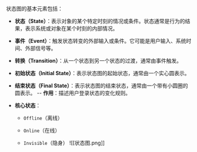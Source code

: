 状态图的基本元素包括：

- **状态（State）**：表示对象的某个特定时刻的情况或条件。状态通常是行为的结果，表示系统或对象在某个时刻的内部情况。
- **事件（Event）**：触发状态转变的外部输入或条件。它可能是用户输入、系统时间、外部信号等。
- **转换（Transition）**：从一个状态到另一个状态的过渡，通常由事件触发。
- **初始状态（Initial State）**：表示状态图的起始状态，通常由一个实心圆表示。
- **结束状态（Final State）**：表示状态图的结束状态，通常由一个带有小圆圈的圆表示。
-- **作用**：描述用户登录状态的变化规则。
    
- **核心状态**：
    
    - `Offline`（离线）
        
    - `Online`（在线）
        
    - `Invisible`（隐身）
![[状态图.png]]
